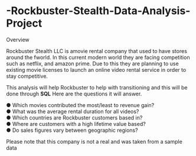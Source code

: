 # -Rockbuster-Stealth-Data-Analysis-Project

Overview

Rockbuster Stealth LLC is  amovie rental company that used to have stores around the fworld. In this current modern world they are facing competition such as netflix, and amazon prime. Due to this they are planning to use existing movie licenses to launch an online video rental service in order to stay competitive. 

This analysis will help Rockbuster to help with transitioning and this will be done through **SQL** Here are the questions it will answer. <br/>

● Which movies contributed the most/least to revenue gain? <br/>
● What was the average rental duration for all videos?<br/>
● Which countries are Rockbuster customers based in?<br/>
● Where are customers with a high lifetime value based?<br/>
● Do sales figures vary between geographic regions?<br/>

Please note that this company is not a real and was taken from a sample data
